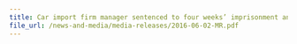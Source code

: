 ```yaml
---
title: Car import firm manager sentenced to four weeks’ imprisonment and fined $594,399 for under-declaring values of 47 imported cars 
file_url: /news-and-media/media-releases/2016-06-02-MR.pdf
---
```

